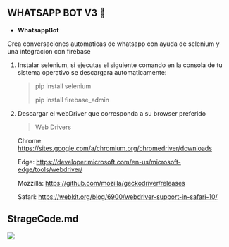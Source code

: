 ## WHATSAPP BOT V3 🤖

- **WhatsappBot**

Crea conversaciones automaticas de whatsapp con ayuda de selenium y una integracion con firebase
   
 1. Instalar selenium, si ejecutas el siguiente comando en la consola de tu sistema operativo se descargara automaticamente:
    >   pip install selenium
    >   
    >   pip install firebase_admin

 1. Descargar el webDriver que corresponda a su browser preferido
    >  Web Drivers

    Chrome:
     https://sites.google.com/a/chromium.org/chromedriver/downloads
	 
    Edge:
    https://developer.microsoft.com/en-us/microsoft-edge/tools/webdriver/
	
    Mozzilla:
    https://github.com/mozilla/geckodriver/releases
	
    Safari:
    https://webkit.org/blog/6900/webdriver-support-in-safari-10/


## StrageCode.md

![](https://avatars.githubusercontent.com/u/79027421?s=200&v=4)

